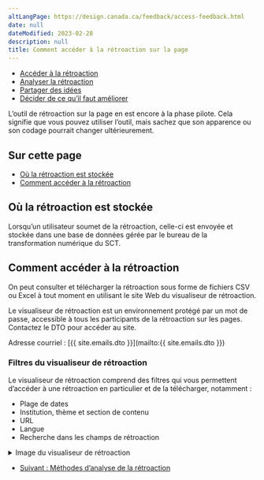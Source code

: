 ```yaml
---
altLangPage: https://design.canada.ca/feedback/access-feedback.html
date: null
dateModified: 2023-02-28
description: null
title: Comment accéder à la rétroaction sur la page
---
```


<div class="gc-stp-stp">
  <div class="row">
    <ul class="toc lst-spcd col-md-12">
      <li class="col-md-4 col-sm-6"><a class="list-group-item active" href="acces.html">Accéder à la rétroaction</a></li>
      <li class="col-md-4 col-sm-6"><a class="list-group-item" href="methodes.html">Analyser la rétroaction</a></li>
      <li class="col-md-4 col-sm-6"><a class="list-group-item" href="communiquer.html">Partager des idées</a></li>
      <li class="col-md-4 col-sm-6"><a class="list-group-item" href="decider.html">Décider de ce qu’il faut améliorer</a></li>
    </ul>
  </div>
</div>

L’outil de rétroaction sur la page en est encore à la phase pilote. Cela signifie que vous pouvez utiliser l’outil, mais sachez que son apparence ou son codage pourrait changer ultérieurement.

## Sur cette page
* [Où la rétroaction est stockée](#où-la-rétroaction-est-stockée)
* [Comment accéder à la rétroaction](#comment-accéder-à-la-rétroaction)

## Où la rétroaction est stockée

Lorsqu’un utilisateur soumet de la rétroaction, celle-ci est envoyée et stockée dans une base de données gérée par le bureau de la transformation numérique du SCT.

## Comment accéder à la rétroaction

On peut consulter et télécharger la rétroaction sous forme de fichiers CSV ou Excel à tout moment en utilisant le site Web du visualiseur de rétroaction.

Le visualiseur de rétroaction est un environnement protégé par un mot de passe, accessible à tous les participants de la rétroaction sur les pages. Contactez le DTO pour accéder au site.

Adresse courriel&nbsp;: [{{ site.emails.dto }}](mailto:{{ site.emails.dto }})

### Filtres du visualiseur de rétroaction

Le visualiseur de rétroaction comprend des filtres qui vous permettent d’accéder à une rétroaction en particulier et de la télécharger, notamment&nbsp;:
* Plage de dates
* Institution, thème et section de contenu
* URL
* Langue
* Recherche dans les champs de rétroaction

<details>
  <summary>Image du visualiseur de rétroaction</summary>
  <p><img src="images/feedback-viewer.png" alt="Image du visualiseur de rétroaction" class="img-responsive"/></p>
</details>

<nav role="navigation" class="mrgn-bttm-lg">
  <ul class="pager">
    <li class="next"><a href="methodes.html" rel="next">Suivant&nbsp;: Méthodes d’analyse de la rétroaction</a></li>
  </ul>
</nav>
